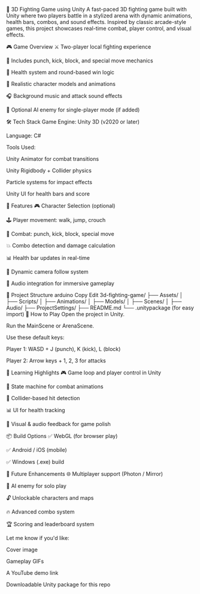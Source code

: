 🥋 3D Fighting Game using Unity
A fast-paced 3D fighting game built with Unity where two players battle in a stylized arena with dynamic animations, health bars, combos, and sound effects. Inspired by classic arcade-style games, this project showcases real-time combat, player control, and visual effects.

🎮 Game Overview
⚔️ Two-player local fighting experience

👊 Includes punch, kick, block, and special move mechanics

🔋 Health system and round-based win logic

🎨 Realistic character models and animations

🎧 Background music and attack sound effects

🧠 Optional AI enemy for single-player mode (if added)

🛠️ Tech Stack
Game Engine: Unity 3D (v2020 or later)

Language: C#

Tools Used:

Unity Animator for combat transitions

Unity Rigidbody + Collider physics

Particle systems for impact effects

Unity UI for health bars and score

🔧 Features
🎮 Character Selection (optional)

🕹️ Player movement: walk, jump, crouch

🥋 Combat: punch, kick, block, special move

💥 Combo detection and damage calculation

📊 Health bar updates in real-time

🎥 Dynamic camera follow system

🎵 Audio integration for immersive gameplay

📂 Project Structure
arduino
Copy
Edit
3d-fighting-game/
├── Assets/
│   ├── Scripts/
│   ├── Animations/
│   ├── Models/
│   ├── Scenes/
│   ├── Audio/
├── ProjectSettings/
├── README.md
└── .unitypackage (for easy import)
🚀 How to Play
Open the project in Unity.

Run the MainScene or ArenaScene.

Use these default keys:

Player 1: WASD + J (punch), K (kick), L (block)

Player 2: Arrow keys + 1, 2, 3 for attacks

📌 Learning Highlights
🎮 Game loop and player control in Unity

🧠 State machine for combat animations

🧱 Collider-based hit detection

📊 UI for health tracking

🎇 Visual & audio feedback for game polish

📦 Build Options
✅ WebGL (for browser play)

✅ Android / iOS (mobile)

✅ Windows (.exe) build

🚀 Future Enhancements
🌐 Multiplayer support (Photon / Mirror)

🤖 AI enemy for solo play

🔓 Unlockable characters and maps

🔥 Advanced combo system

🏆 Scoring and leaderboard system

Let me know if you'd like:

Cover image

Gameplay GIFs

A YouTube demo link

Downloadable Unity package for this repo
